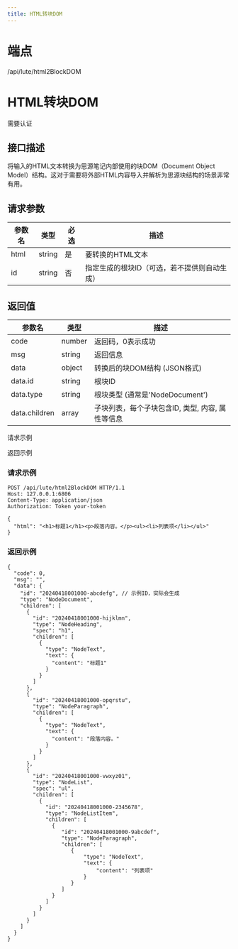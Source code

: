 ```yaml
---
title: HTML转块DOM
---
```

# 端点

/api/lute/html2BlockDOM

# HTML转块DOM

需要认证

## 接口描述

将输入的HTML文本转换为思源笔记内部使用的块DOM（Document Object Model）结构。这对于需要将外部HTML内容导入并解析为思源块结构的场景非常有用。

## 请求参数

| 参数名 | 类型 | 必选 | 描述 |
| --- | --- | --- | --- |
| html | string | 是 | 要转换的HTML文本 |
| id | string | 否 | 指定生成的根块ID（可选，若不提供则自动生成） |

## 返回值

| 参数名 | 类型 | 描述 |
| --- | --- | --- |
| code | number | 返回码，0表示成功 |
| msg | string | 返回信息 |
| data | object | 转换后的块DOM结构 (JSON格式) |
| data.id | string | 根块ID |
| data.type | string | 根块类型 (通常是'NodeDocument') |
| data.children | array | 子块列表，每个子块包含ID, 类型, 内容, 属性等信息 |

请求示例

返回示例

### 请求示例

```
POST /api/lute/html2BlockDOM HTTP/1.1
Host: 127.0.0.1:6806
Content-Type: application/json
Authorization: Token your-token

{
  "html": "<h1>标题1</h1><p>段落内容。</p><ul><li>列表项</li></ul>"
}
```

### 返回示例

```
{
  "code": 0,
  "msg": "",
  "data": {
    "id": "20240418001000-abcdefg", // 示例ID，实际会生成
    "type": "NodeDocument",
    "children": [
      {
        "id": "20240418001000-hijklmn",
        "type": "NodeHeading",
        "spec": "h1",
        "children": [
          {
            "type": "NodeText",
            "text": {
              "content": "标题1"
            }
          }
        ]
      },
      {
        "id": "20240418001000-opqrstu",
        "type": "NodeParagraph",
        "children": [
          {
            "type": "NodeText",
            "text": {
              "content": "段落内容。"
            }
          }
        ]
      },
      {
        "id": "20240418001000-vwxyz01",
        "type": "NodeList",
        "spec": "ul",
        "children": [
          {
            "id": "20240418001000-2345678",
            "type": "NodeListItem",
            "children": [
              {
                 "id": "20240418001000-9abcdef",
                 "type": "NodeParagraph",
                 "children": [
                    {
                        "type": "NodeText",
                        "text": {
                            "content": "列表项"
                        }
                    }
                 ]
              }
            ]
          }
        ]
      }
    ]
  }
}
```

